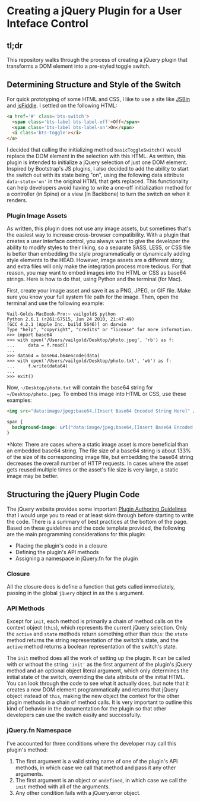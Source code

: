# Creating a jQuery Plugin for a User Inteface Control

## tl;dr

This repository walks through the process of creating a jQuery plugin that transforms a DOM element into a pre-styled toggle switch.

## Determining Structure and Style of the Switch

For quick prototyping of some HTML and CSS, I like to use a site like [JSBin](http://jsbin.com) and [jsFiddle](http://jsfiddle.net). I settled on the following HTML:

```html
<a href='#' class='bts-switch'>
  <span class='bts-label bts-label-off'>Off</span>
  <span class='bts-label bts-label-on'>On</span>
  <i class='bts-toggle'></i>
</a>
```

I decided that calling the initializing method `basicToggleSwitch()` would replace the DOM element in the selection with this HTML. As written, this plugin is intended to initialize a jQuery selection of just one DOM element. Inspired by Bootstrap's JS plugins, I also decided to add the ability to start the switch out with its state being "on", using the following data attribute `data-state='on'` in the original HTML that gets replaced. This functionality can help developers avoid having to write a one-off initialization method for a controller (in Spine) or a view (in Backbone) to turn the switch on when it renders.

### Plugin Image Assets

As written, this plugin does not use any image assets, but sometimes that's the easiest way to increase cross-browser compatibility. With a plugin that creates a user interface control, you always want to give the developer the ability to modify styles to their liking, so a separate SASS, LESS, or CSS file is better than embedding the style programmatically or dynamically adding style elements to the HEAD. However, image assets are a different story, and extra files will only make the integration process more tedious. For that reason, you may want to embed images into the HTML or CSS as base64 strings. Here is how to do that, using Python and the terminal (for Mac).

First, create your image asset and save it as a PNG, JPEG, or GIF file. Make sure you know your full system file path for the image. Then, open the terminal and use the following example:

```shell
Vail-Golds-MacBook-Pro:~ vailgold$ python
Python 2.6.1 (r261:67515, Jun 24 2010, 21:47:49) 
[GCC 4.2.1 (Apple Inc. build 5646)] on darwin
Type "help", "copyright", "credits" or "license" for more information.
>>> import base64
>>> with open('/Users/vailgold/Desktop/photo.jpeg', 'rb') as f:
...     data = f.read()
... 
>>> data64 = base64.b64encode(data)
>>> with open('/Users/vailgold/Desktop/photo.txt', 'wb') as f:
...     f.write(data64)
... 
>>> exit()
```

Now, `~/Desktop/photo.txt` will contain the base64 string for `~/Desktop/photo.jpeg`. To embed this image into HTML or CSS, use these examples:

```html
<img src="data:image/jpeg;base64,[Insert Base64 Encoded String Here]" />
```

```css
span {
  background-image: url("data:image/jpeg;base64,[Insert Base64 Encoded String Here]");
}
```

*Note: There are cases where a static image asset is more beneficial than an embedded base64 string. The file size of a base64 string is about 133% of the size of its corresponding image file, but embedding the base64 string decreases the overall number of HTTP requests. In cases where the asset gets reused multiple times or the asset's file size is very large, a static image may be better.

## Structuring the jQuery Plugin Code

The jQuery website provides some important [Plugin Authoring Guidelines](http://docs.jquery.com/Plugins/Authoring) that I would urge you to read or at least skim through before starting to write the code. There is a summary of best practices at the bottom of the page. Based on these guidelines and the code template provided, the following are the main programming considerations for this plugin:

* Placing the plugin's code in a closure
* Defining the plugin's API methods
* Assigning a namespace in jQuery.fn for the plugin

### Closure

All the closure does is define a function that gets called immediately, passing in the global `jQuery` object in as the `$` argument.

### API Methods

Except for `init`, each method is primarily a chain of method calls on the context object (`this`), which represents the current jQuery selection. Only the `active` and `state` methods return something other than `this`: the `state` method returns the string representation of the switch's state, and the `active` method returns a boolean representation of the switch's state. 

The `init` method does all the work of setting up the plugin. It can be called with or without the string `'init'` as the first argument of the plugin's jQuery method and an optional object literal argument, which only determines the initial state of the switch, overriding the data attribute of the initial HTML. You can look through the code to see what it actually does, but note that it creates a new DOM element programmatically and returns that jQuery object instead of `this`, making the new object the context for the other plugin methods in a chain of method calls. It is very important to outline this kind of behavior in the documentation for the plugin so that other developers can use the switch easily and successfully.

### jQuery.fn Namespace

I've accounted for three conditions where the developer may call this plugin's method:

1. The first argument is a valid string name of one of the plugin's API methods, in which case we call that method and pass it any other arguments.
2. The first argument is an object or `undefined`, in which case we call the `init` method with all of the arguments.
3. Any other condition fails with a jQuery.error object.


